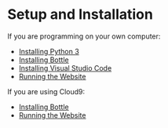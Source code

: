 # Setup and Installation

If you are programming on your own computer:

- [Installing Python 3](installing-python-3.html)
- [Installing Bottle](installing-bottle.html)
- [Installing Visual Studio Code](installing-visual-studio.html)
- [Running the Website](running-the-website.html)

If you are using Cloud9:

- [Installing Bottle](installing-bottle.html)
- [Running the Website](running-the-website.html)

